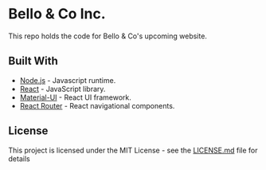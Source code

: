 # Bello & Co Inc.

This repo holds the code for Bello & Co's upcoming website.

## Built With

- [Node.js](https://nodejs.org/en/) - Javascript runtime.
- [React](https://reactjs.org/) - JavaScript library.
- [Material-UI](https://material-ui.com/) - React UI framework.
- [React Router](https://reactrouter.com/) - React navigational components.

## License

This project is licensed under the MIT License - see the [LICENSE.md](LICENSE.md) file for details
